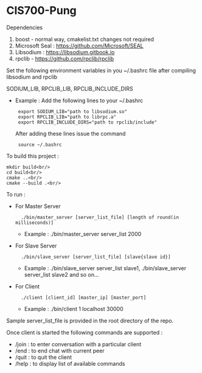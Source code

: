 # CIS700-Pung

Dependencies 

1. boost - normal way, cmakelist.txt changes not required
2. Microsoft Seal : https://github.com/Microsoft/SEAL
3. Libsodium : https://libsodium.gitbook.io
4. rpclib - https://github.com/rpclib/rpclib

Set the following environment variables in you ~/.bashrc file after compiling libsodium and rpclib

SODIUM_LIB, RPCLIB_LIB, RPCLIB_INCLUDE_DIRS

 - Example : 
	Add the following lines to your ~/.bashrc
	
    	export SODIUM_LIB="path to libsodium.so"
    	export RPCLIB_LIB="path to librpc.a"
    	export RPCLIB_INCLUDE_DIRS="path to rpclib/include"
	
    After adding these lines issue the command

        source ~/.bashrc
	
To build this project :

    mkdir build<br/>
    cd build<br/>
    cmake ..<br/>
    cmake --build .<br/>
    
To run :
- For Master Server

        ./bin/master_server [server_list_file] [length of round(in milliseconds)]
        
    - Example : ./bin/master_server server_list 2000
- For Slave Server

        ./bin/slave_server [server_list_file] [slave{slave id}]
        
    - Example : ./bin/slave_server server_list slave1, ./bin/slave_server server_list slave2 and so on... 
- For Client

        ./client [client_id] [master_ip] [master_port]
        
    - Example : ./bin/client 1 localhost 30000
    
Sample server_list_file is provided in the root directory of the repo.

Once client is started the following commands are supported :

- /join : to enter conversation with a particular client
- /end  : to end chat with current peer
- /quit : to quit the client
- /help : to display list of available commands

